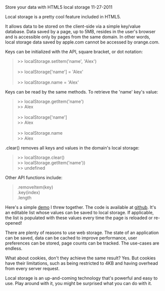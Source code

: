 Store your data with HTML5 local storage
11-27-2011    

Local storage is a pretty cool feature included in HTML5.

It allows data to be stored on the client-side via a simple key/value database. Data saved by a page, up to 5MB, resides in the user's browser and is accessible only by pages from the same domain. In other words, local storage data saved by apple.com cannot be accessed by orange.com.

Keys can be initialized with the API, square bracket, or dot notation:

<blockquote>
>> localStorage.setItem('name', 'Alex')<br>
<br>
>> localStorage['name'] = 'Alex'<br>
<br>
>> localStorage.name = 'Alex'<br>
</blockquote>

Keys can be read by the same methods. To retrieve the 'name' key's value:

<blockquote>
>> localStorage.getItem('name')<br>
>> Alex<br>
<br>
>> localStorage['name']<br>
>> Alex<br>
<br>
>> localStorage.name<br>
>> Alex<br>
</blockquote>

.clear() removes all keys and values in the domain's local storage:

<blockquote>
>> localStorage.clear()<br>
>> localStorage.getItem('name'))<br>
>> undefined<br>
</blockquote>

Other API functions include:

<blockquote>
.removeItem(key)<br>
.key(index)<br>
.length<br>
</blockquote>

Here's a simple [demo](http://3checkmarks.appspot.com/) I threw together. The code is available at [github](https://github.com/alexle/3checkmarks). It's an editable list whose values can be saved to local storage. If applicable, the list is populated with these values every time the page is reloaded or re-opened!

There are plenty of reasons to use web storage. The state of an application can be saved, data can be cached to improve performance, user preferences can be stored, page counts can be tracked. The use-cases are endless.

What about cookies, don't they achieve the same result? Yes. But cookies have their limitations, such as being restricted to 4KB and having overhead from every server request.

Local storage is an up-and-coming technology that's powerful and easy to use. Play around with it, you might be surprised what you can do with it.
